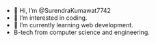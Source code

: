 - 👋 Hi, I’m @SurendraKumawat7742
- 👀 I’m interested in coding.
- 🌱 I’m currently learning web development.
-    B-tech from computer science and engineering.

<!---
SurendraKumawat7742/SurendraKumawat7742 is a ✨ special ✨ repository because its `README.md` (this file) appears on your GitHub profile.
You can click the Preview link to take a look at your changes.
--->
